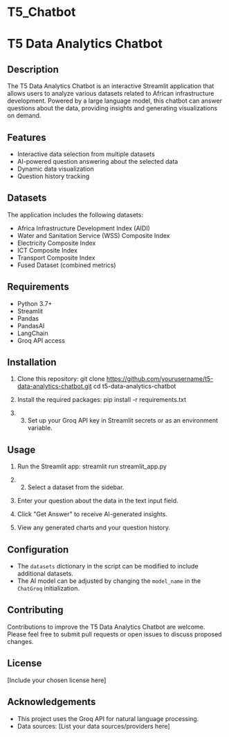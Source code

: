 # T5_Chatbot

# T5 Data Analytics Chatbot

## Description
The T5 Data Analytics Chatbot is an interactive Streamlit application that allows users to analyze various datasets related to African infrastructure development. Powered by a large language model, this chatbot can answer questions about the data, providing insights and generating visualizations on demand.

## Features
- Interactive data selection from multiple datasets
- AI-powered question answering about the selected data
- Dynamic data visualization
- Question history tracking

## Datasets
The application includes the following datasets:
- Africa Infrastructure Development Index (AIDI)
- Water and Sanitation Service (WSS) Composite Index
- Electricity Composite Index
- ICT Composite Index
- Transport Composite Index
- Fused Dataset (combined metrics)

## Requirements
- Python 3.7+
- Streamlit
- Pandas
- PandasAI
- LangChain
- Groq API access

## Installation
1. Clone this repository:
   git clone https://github.com/yourusername/t5-data-analytics-chatbot.git
cd t5-data-analytics-chatbot

2. Install the required packages: pip install -r requirements.txt

3. 3. Set up your Groq API key in Streamlit secrets or as an environment variable.

## Usage
1. Run the Streamlit app: streamlit run streamlit_app.py

2. 2. Select a dataset from the sidebar.
3. Enter your question about the data in the text input field.
4. Click "Get Answer" to receive AI-generated insights.
5. View any generated charts and your question history.

## Configuration
- The `datasets` dictionary in the script can be modified to include additional datasets.
- The AI model can be adjusted by changing the `model_name` in the `ChatGroq` initialization.

## Contributing
Contributions to improve the T5 Data Analytics Chatbot are welcome. Please feel free to submit pull requests or open issues to discuss proposed changes.

## License
[Include your chosen license here]

## Acknowledgements
- This project uses the Groq API for natural language processing.
- Data sources: [List your data sources/providers here]
